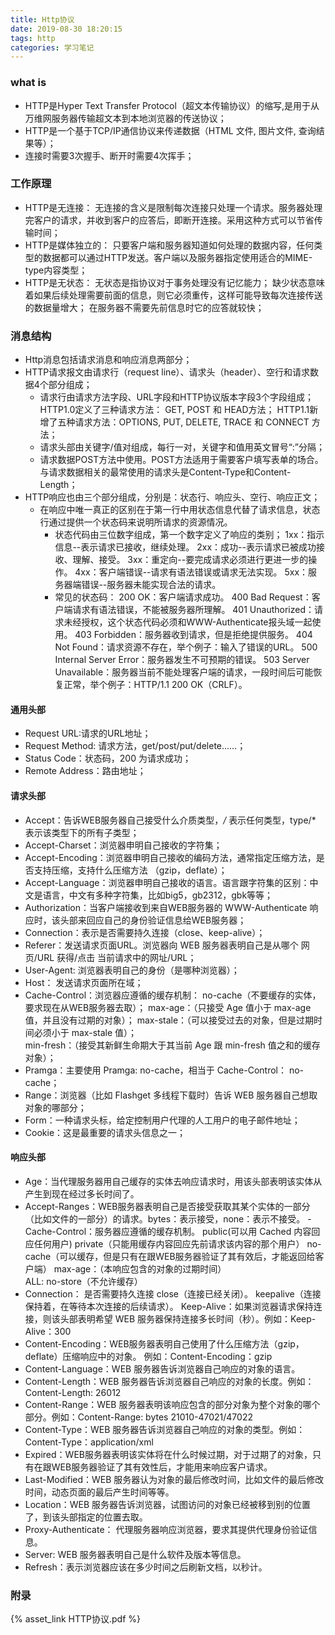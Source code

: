 ```yaml
---
title: Http协议
date: 2019-08-30 18:20:15
tags: http
categories: 学习笔记
---
```

### what is
- HTTP是Hyper Text Transfer Protocol（超文本传输协议）的缩写,是用于从万维网服务器传输超文本到本地浏览器的传送协议；
- HTTP是一个基于TCP/IP通信协议来传递数据（HTML 文件, 图片文件, 查询结果等）；
- 连接时需要3次握手、断开时需要4次挥手；

### 工作原理
- HTTP是无连接：
	无连接的含义是限制每次连接只处理一个请求。服务器处理完客户的请求，并收到客户的应答后，即断开连接。采用这种方式可以节省传输时间；
- HTTP是媒体独立的：
	只要客户端和服务器知道如何处理的数据内容，任何类型的数据都可以通过HTTP发送。客户端以及服务器指定使用适合的MIME-type内容类型；
- HTTP是无状态：
	无状态是指协议对于事务处理没有记忆能力；
	缺少状态意味着如果后续处理需要前面的信息，则它必须重传，这样可能导致每次连接传送的数据量增大；
	在服务器不需要先前信息时它的应答就较快；
 
### 消息结构
- Http消息包括请求消息和响应消息两部分；
- HTTP请求报文由请求行（request line）、请求头（header）、空行和请求数据4个部分组成；
	- 请求行由请求方法字段、URL字段和HTTP协议版本字段3个字段组成；
		HTTP1.0定义了三种请求方法： GET, POST 和 HEAD方法；
		HTTP1.1新增了五种请求方法：OPTIONS, PUT, DELETE, TRACE 和 CONNECT 方法；
	- 请求头部由关键字/值对组成，每行一对，关键字和值用英文冒号“:”分隔；
	- 请求数据POST方法中使用。POST方法适用于需要客户填写表单的场合。与请求数据相关的最常使用的请求头是Content-Type和Content-Length；
- HTTP响应也由三个部分组成，分别是：状态行、响应头、空行、响应正文；
	- 在响应中唯一真正的区别在于第一行中用状态信息代替了请求信息，状态行通过提供一个状态码来说明所请求的资源情况。
		- 状态代码由三位数字组成，第一个数字定义了响应的类别；
			1xx：指示信息--表示请求已接收，继续处理。
			2xx：成功--表示请求已被成功接收、理解、接受。
			3xx：重定向--要完成请求必须进行更进一步的操作。
			4xx：客户端错误--请求有语法错误或请求无法实现。
			5xx：服务器端错误--服务器未能实现合法的请求。
		- 常见的状态码：
			200 OK：客户端请求成功。
			400 Bad Request：客户端请求有语法错误，不能被服务器所理解。
			401 Unauthorized：请求未经授权，这个状态代码必须和WWW-Authenticate报头域一起使用。
			403 Forbidden：服务器收到请求，但是拒绝提供服务。
			404 Not Found：请求资源不存在，举个例子：输入了错误的URL。
			500 Internal Server Error：服务器发生不可预期的错误。
			503 Server Unavailable：服务器当前不能处理客户端的请求，一段时间后可能恢复正常，举个例子：HTTP/1.1 200 OK（CRLF）。
#### 通用头部
- Request URL:请求的URL地址；
- Request Method: 请求方法，get/post/put/delete……；
- Status Code：状态码，200 为请求成功；
- Remote Address：路由地址；
#### 请求头部
- Accept：告诉WEB服务器自己接受什么介质类型，*/* 表示任何类型，type/* 表示该类型下的所有子类型；
- Accept-Charset：浏览器申明自己接收的字符集；
- Accept-Encoding：浏览器申明自己接收的编码方法，通常指定压缩方法，是否支持压缩，支持什么压缩方法 （gzip，deflate）；
- Accept-Language：浏览器申明自己接收的语言。语言跟字符集的区别：中文是语言，中文有多种字符集，比如big5，gb2312，gbk等等；
- Authorization：当客户端接收到来自WEB服务器的 WWW-Authenticate 响应时，该头部来回应自己的身份验证信息给WEB服务器；
- Connection：表示是否需要持久连接（close、keep-alive）；
- Referer：发送请求页面URL。浏览器向 WEB 服务器表明自己是从哪个 网页/URL 获得/点击 当前请求中的网址/URL；
- User-Agent: 浏览器表明自己的身份（是哪种浏览器）；
- Host： 发送请求页面所在域；
- Cache-Control：浏览器应遵循的缓存机制：
	no-cache（不要缓存的实体，要求现在从WEB服务器去取）；
	max-age：（只接受 Age 值小于 max-age 值，并且没有过期的对象）； 
	max-stale：（可以接受过去的对象，但是过期时间必须小于 max-stale 值）；  
	min-fresh：（接受其新鲜生命期大于其当前 Age 跟 min-fresh 值之和的缓存对象）；
- Pramga：主要使用 Pramga: no-cache，相当于 Cache-Control： no-cache；
- Range：浏览器（比如 Flashget 多线程下载时）告诉 WEB 服务器自己想取对象的哪部分；
- Form：一种请求头标，给定控制用户代理的人工用户的电子邮件地址；
- Cookie：这是最重要的请求头信息之一；

#### 响应头部
- Age：当代理服务器用自己缓存的实体去响应请求时，用该头部表明该实体从产生到现在经过多长时间了。
- Accept-Ranges：WEB服务器表明自己是否接受获取其某个实体的一部分（比如文件的一部分）的请求。bytes：表示接受，none：表示不接受。
-Cache-Control：服务器应遵循的缓存机制。
	public(可以用 Cached 内容回应任何用户)
	private（只能用缓存内容回应先前请求该内容的那个用户）
	no-cache（可以缓存，但是只有在跟WEB服务器验证了其有效后，才能返回给客户端） 
	max-age：（本响应包含的对象的过期时间）  
	ALL:  no-store（不允许缓存）  
- Connection： 是否需要持久连接
	close（连接已经关闭）。
	keepalive（连接保持着，在等待本次连接的后续请求）。
	Keep-Alive：如果浏览器请求保持连接，则该头部表明希望 WEB 服务器保持连接多长时间（秒）。例如：Keep-Alive：300
- Content-Encoding：WEB服务器表明自己使用了什么压缩方法（gzip，deflate）压缩响应中的对象。 例如：Content-Encoding：gzip 
- Content-Language：WEB 服务器告诉浏览器自己响应的对象的语言。
- Content-Length：WEB 服务器告诉浏览器自己响应的对象的长度。例如：Content-Length: 26012
- Content-Range：WEB 服务器表明该响应包含的部分对象为整个对象的哪个部分。例如：Content-Range: bytes 21010-47021/47022
- Content-Type：WEB 服务器告诉浏览器自己响应的对象的类型。例如：Content-Type：application/xml
- Expired：WEB服务器表明该实体将在什么时候过期，对于过期了的对象，只有在跟WEB服务器验证了其有效性后，才能用来响应客户请求。
- Last-Modified：WEB 服务器认为对象的最后修改时间，比如文件的最后修改时间，动态页面的最后产生时间等等。
- Location：WEB 服务器告诉浏览器，试图访问的对象已经被移到别的位置了，到该头部指定的位置去取。
- Proxy-Authenticate： 代理服务器响应浏览器，要求其提供代理身份验证信息。
- Server: WEB 服务器表明自己是什么软件及版本等信息。
- Refresh：表示浏览器应该在多少时间之后刷新文档，以秒计。

### 附录
{% asset_link HTTP协议.pdf %}
